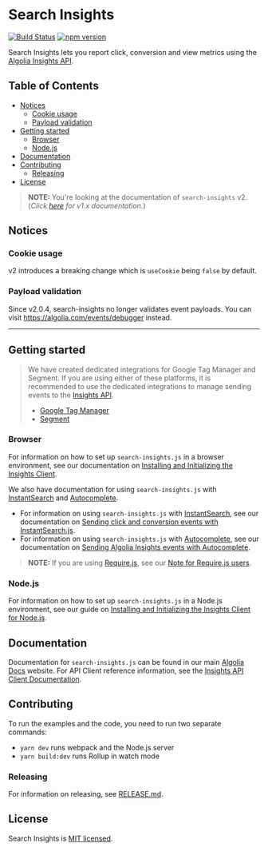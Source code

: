 ﻿# Search Insights

[![Build Status](https://circleci.com/gh/algolia/search-insights.js.svg?style=shield)](https://github.com/algolia/search-insights.js)
[![npm version](https://badge.fury.io/js/search-insights.svg)](https://badge.fury.io/js/search-insights)

Search Insights lets you report click, conversion and view metrics using the [Algolia Insights API](https://www.algolia.com/doc/rest-api/insights/#overview).

## Table of Contents

<!-- toc -->

- [Notices](#notices)
  - [Cookie usage](#cookie-usage)
  - [Payload validation](#payload-validation)
- [Getting started](#getting-started)
  - [Browser](#browser)
  - [Node.js](#nodejs)
- [Documentation](#documentation)
- [Contributing](#contributing)
  - [Releasing](#releasing)
- [License](#license)

<!-- tocstop -->

> **NOTE:** You're looking at the documentation of `search-insights` v2. (_Click [here](https://github.com/algolia/search-insights.js/blob/v1/README.md) for v1.x documentation._)

## Notices

### Cookie usage

v2 introduces a breaking change which is `useCookie` being `false` by default.

### Payload validation

Since v2.0.4, search-insights no longer validates event payloads.
You can visit https://algolia.com/events/debugger instead.

---

## Getting started

> We have created dedicated integrations for Google Tag Manager and Segment. If you are using either of these platforms,
> it is recommended to use the dedicated integrations to manage sending events to the [Insights API][insights-api].
>
> - [Google Tag Manager](https://www.algolia.com/doc/guides/sending-events/connectors/google-tag-manager/)
> - [Segment](https://www.algolia.com/doc/guides/sending-events/connectors/segment/)

### Browser

For information on how to set up `search-insights.js` in a browser environment, see our documentation on [Installing and Initializing the Insights Client][insights-js-docs].

We also have documentation for using `search-insights.js` with [InstantSearch][instantsearch] and [Autocomplete][autocomplete].

- For information on using `search-insights.js` with [InstantSearch][instantsearch], see our documentation on [Sending click and conversion events with InstantSearch.js][instantsearch-guide].
- For information on using `search-insights.js` with [Autocomplete][autocomplete], see our documentation on [Sending Algolia Insights events with Autocomplete][autocomplete-guide].

> **NOTE:** If you are using [Require.js](https://requirejs.org/), see our [Note for Require.js users](./docs/requirejs.md).

### Node.js

For information on how to set up `search-insights.js` in a Node.js environment, see our guide on [Installing and Initializing the Insights Client for Node.js](./docs/nodejs.md).

[insights-api]: https://www.algolia.com/doc/rest-api/insights/
[insights-js-docs]: https://www.algolia.com/doc/api-client/methods/insights/#install-the-insights-client
[instantsearch]: https://www.algolia.com/doc/guides/building-search-ui/what-is-instantsearch/js/
[instantsearch-guide]: https://www.algolia.com/doc/guides/building-search-ui/events/js/
[autocomplete]: https://www.algolia.com/doc/ui-libraries/autocomplete/introduction/what-is-autocomplete/
[autocomplete-guide]: https://www.algolia.com/doc/ui-libraries/autocomplete/guides/sending-algolia-insights-events/

## Documentation

Documentation for `search-insights.js` can be found in our main [Algolia Docs](https://algolia.com/docs) website.
For API Client reference information, see the [Insights API Client Documentation](https://www.algolia.com/doc/api-client/methods/insights/).

## Contributing

To run the examples and the code, you need to run two separate commands:

- `yarn dev` runs webpack and the Node.js server
- `yarn build:dev` runs Rollup in watch mode

### Releasing

For information on releasing, see [RELEASE.md](./RELEASE.md).

## License

Search Insights is [MIT licensed](LICENSE.md).

